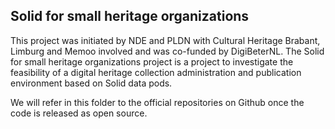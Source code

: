 <H2>Solid for small heritage organizations</H2>

This project was initiated by NDE and PLDN with Cultural Heritage Brabant, Limburg and Memoo involved and was co-funded by DigiBeterNL. The Solid for small heritage organizations project is a project to investigate the feasibility of a digital heritage collection administration and publication environment based on Solid data pods.

We will refer in this folder to the official repositories on Github once the code is released as open source.
